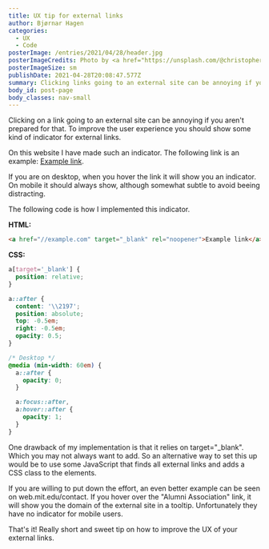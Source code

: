 ```yaml
---
title: UX tip for external links
author: Bjørnar Hagen
categories:
  - UX
  - Code
posterImage: /entries/2021/04/28/header.jpg
posterImageCredits: Photo by <a href="https://unsplash.com/@christopher__burns">Christopher Burns</a>
posterImageSize: sm
publishDate: 2021-04-28T20:08:47.577Z
summary: Clicking links going to an external site can be annoying if you aren't prepared for that. To improve the user experience you should show some kind of indicator for external links.
body_id: post-page
body_classes: nav-small
---
```


Clicking on a link going to an external site can be annoying if you aren't prepared for that. To improve the user experience you should show some kind of indicator for external links.

On this website I have made such an indicator. The following link is an example:
<a href="//example.com" target="_blank" rel="noopener">Example link</a>.

If you are on desktop, when you hover the link it will show you an indicator. On mobile it should always show, although somewhat subtle to avoid beeing distracting.

The following code is how I implemented this indicator.

**HTML:**

```html
<a href="//example.com" target="_blank" rel="noopener">Example link</a>
```

**CSS:**

```css
a[target='_blank'] {
  position: relative;
}

a::after {
  content: '\\2197';
  position: absolute;
  top: -0.5em;
  right: -0.5em;
  opacity: 0.5;
}

/* Desktop */
@media (min-width: 60em) {
  a::after {
    opacity: 0;
  }

  a:focus::after,
  a:hover::after {
    opacity: 1;
  }
}
```

One drawback of my implementation is that it relies on target="\_blank". Which you may not always want to add. So an alternative way to set this up would be to use some JavaScript that finds all external links and adds a CSS class to the elements.

If you are willing to put down the effort, an even better example can be seen on web.mit.edu/contact. If you hover over the "Alumni Association" link, it will show you the domain of the external site in a tooltip. Unfortunately they have no indicator for mobile users.

That's it! Really short and sweet tip on how to improve the UX of your external links.

